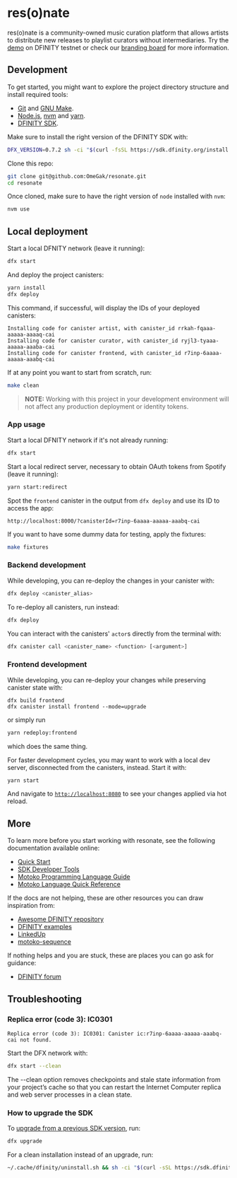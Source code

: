 # res(o)nate

res(o)nate is a community-owned music curation platform that allows artists to distribute new releases to playlist curators without intermediaries. Try the [demo](http://ryaba-2iaaa-aaaab-aac2a-cai.ic0.app/) on DFINITY testnet or check our [branding board](https://miro.com/app/board/o9J_lKsnqSQ=/) for more information.

## Development

To get started, you might want to explore the project directory structure and install required tools:
- [Git](https://git-scm.com/downloads) and [GNU Make](https://www.gnu.org/software/make/).
- [Node.js](https://nodejs.org/en/download/), [nvm](https://github.com/nvm-sh/nvm) and [yarn](https://classic.yarnpkg.com/).
- [DFINITY SDK](https://sdk.dfinity.org/).

Make sure to install the right version of the DFINITY SDK with:

```sh
DFX_VERSION=0.7.2 sh -ci "$(curl -fsSL https://sdk.dfinity.org/install.sh)"
```

Clone this repo:

```sh
git clone git@github.com:OmeGak/resonate.git
cd resonate
```

Once cloned, make sure to have the right version of `node` installed with `nvm`:

```sh
nvm use
```

## Local deployment

Start a local DFNITY network (leave it running):

```sh
dfx start
```

And deploy the project canisters:

```sh
yarn install
dfx deploy
```

This command, if successful, will display the IDs of your deployed canisters:

```
Installing code for canister artist, with canister_id rrkah-fqaaa-aaaaa-aaaaq-cai
Installing code for canister curator, with canister_id ryjl3-tyaaa-aaaaa-aaaba-cai
Installing code for canister frontend, with canister_id r7inp-6aaaa-aaaaa-aaabq-cai
```

If at any point you want to start from scratch, run:

```sh
make clean
```

> **NOTE:** Working with this project in your development environment will not affect any production deployment or identity tokens.

### App usage

Start a local DFNITY network if it's not already running:

```sh
dfx start
```

Start a local redirect server, necessary to obtain OAuth tokens from Spotify (leave it running):

```sh
yarn start:redirect
```

Spot the `frontend` canister in the output from `dfx deploy` and use its ID to access the app:

```
http://localhost:8000/?canisterId=r7inp-6aaaa-aaaaa-aaabq-cai
```

If you want to have some dummy data for testing, apply the fixtures:

```sh
make fixtures
```

### Backend development

While developing, you can re-deploy the changes in your canister with:

```sh
dfx deploy <canister_alias>
```

To re-deploy all canisters, run instead:

```sh
dfx deploy
```

You can interact with the canisters' `actor`s directly from the terminal with:

```sh
dfx canister call <canister_name> <function> [<argument>]
```

### Frontend development

While developing, you can re-deploy your changes while preserving canister state with:

```
dfx build frontend
dfx canister install frontend --mode=upgrade
```

or simply run

```sh
yarn redeploy:frontend
```

which does the same thing.

For faster development cycles, you may want to work with a local dev server, disconnected from the canisters, instead. Start it with:

```sh
yarn start
```

And navigate to [`http://localhost:8080`](http://localhost:8080) to see your changes applied via hot reload.

## More

To learn more before you start working with resonate, see the following documentation available online:
- [Quick Start](https://sdk.dfinity.org/docs/quickstart/quickstart.html)
- [SDK Developer Tools](https://sdk.dfinity.org/docs/developers-guide/sdk-guide.html)
- [Motoko Programming Language Guide](https://sdk.dfinity.org/docs/language-guide/motoko.html)
- [Motoko Language Quick Reference](https://sdk.dfinity.org/docs/language-guide/language-manual.html)

If the docs are not helping, these are other resources you can draw inspiration from:
- [Awesome DFINITY repository](https://github.com/dfinity/awesome-dfinity)
- [DFINITY examples](https://github.com/dfinity/examples)
- [LinkedUp](https://github.com/dfinity/linkedup)
- [motoko-sequence](https://github.com/matthewhammer/motoko-sequence)

If nothing helps and you are stuck, these are places you can go ask for guidance:
- [DFINITY forum](https://forum.dfinity.org/)

## Troubleshooting

### Replica error (code 3): IC0301

```
Replica error (code 3): IC0301: Canister ic:r7inp-6aaaa-aaaaa-aaabq-cai not found.
```

Start the DFX network with:

```sh
dfx start --clean
```

The --clean option removes checkpoints and stale state information from your project’s cache so that you can restart the Internet Computer replica and web server processes in a clean state.

### How to upgrade the SDK

To [upgrade from a previous SDK version](https://sdk.dfinity.org/docs/developers-guide/install-upgrade-remove.html#_upgrading_to_the_latest_version), run:
```sh
dfx upgrade
```

For a clean installation instead of an upgrade, run:
```sh
~/.cache/dfinity/uninstall.sh && sh -ci "$(curl -sSL https://sdk.dfinity.org/install.sh)"
```
